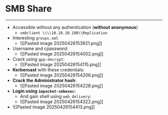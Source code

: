 # SMB Share
----
- Accessible without any authentication (**without anonymous**)
	- `smbclient \\\\10.10.10.100\\Replication  `
- Interesting `groups.xml`
	- ![[Pasted image 20250426153921.png]]
- Username and cpassword:
	- ![[Pasted image 20250426154002.png]]
- Crack using `gpp-decrypt`:
	- ![[Pasted image 20250426154115.png]]
- **Kerberoast** with these credentials:
	- ![[Pasted image 20250426154206.png]]
- **Crack the Administrator hash**:
	- ![[Pasted image 20250426154228.png]]
- **Login using `impacket-smbexec`:**
	- And gain shell using `web_delivery`:
	- ![[Pasted image 20250426154322.png]]
- ![[Pasted image 20250426154413.png]]